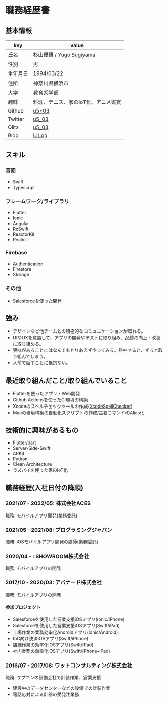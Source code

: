 # 職務経歴書

## 基本情報

|key|value|
|---|-----|
|氏名|杉山優悟 / Yugo Sugiyama|
|性別|男|
|生年月日|1994/03/22|
|住所|神奈川県横浜市|
|大学|教育系学部|
|趣味|料理、テニス、家のIoT化、アニメ鑑賞|
|Github|[u5-03](https://github.com/u5-03)|
|Twitter|[u5_03](https://twitter.com/u5_03)|
|Qiita|[u5_03](https://qiita.com/u5_03)|
|Blog|[U Log](https://ulog.sugiy.com)|
## スキル
### 言語
- Swift
- Typescript

### フレームワーク/ライブラリ
- Flutter
- Ionic
- Angular
- RxSwift
- ReactorKit
- Realm

### Firebase
- Authentication
- Firestore
- Storage

### その他
- Salesforceを使った開発

## 強み
- デザインなど他チームとの積極的なコミュニケーションが取れる。
- UIやUXを意識して、アプリの開発やテストに取り組み、品質の向上・改善に取り組める。
- 興味があることにはなんでもとりあえずやってみる。熱中すると、ずっと取り組んでしまう。
- 人前で話すことに抵抗ない。

## 最近取り組んだこと/取り組んでいること
- Flutterを使ったアプリ・Web開発
- Github Actionsを使ったCI環境の構築
- Xcodeのスペルチェックツールの作成([XcodeSpellChecker](https://github.com/u5-03/XcodeSpellChecker))
- Macの環境構築の自動化スクリプトの作成/主要コマンドのAlias化

## 技術的に興味があるもの
- Flutter/dart
- Server-Side-Swift
- ARKit
- Python
- Clean Architecture
- ラズパイを使った家のIoT化

## 職務経歴(入社日付の降順)
### 2021/07 - 2022/05: 株式会社ACES
職務: モバイルアプリ開発(業務委託)

### 2021/05 - 2021/08: プログラミングジャパン
職務: iOSモバイルアプリ開発の講師(業務委託)

### 2020/04 - : SHOWROOM株式会社
職務: モバイルアプリの開発

### 2017/10 - 2020/03: アバナード株式会社

職務: モバイルアプリの開発
#### 参加プロジェクト
- Salesforceを使用した営業支援iOSアプリ(Ionic/iPhone)
- Salesforceを使用した営業支援iOSアプリ(Swift/iPad)
- 工場作業の業務効率化Androidアプリ(Ionic/Android)
- toC向け決済iOSアプリ(Swift/iPhone)
- 店舗作業の効率化iOSアプリ(Swift/iPad)
- 社内業務の効率化iOSアプリ(Swift/iPhone•iPad)

### 2016/07 - 2017/06: ワットコンサルティング株式会社
職務: サブコンの設備会社で計装作業、営業支援
- 建設中のデータセンターなどの設備での計装作業
- 電話応対による計器の受発注業務
